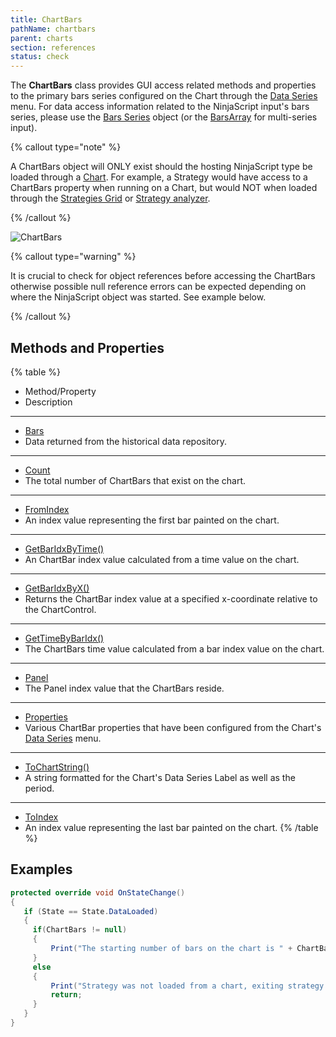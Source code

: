 ```yaml
---
title: ChartBars
pathName: chartbars
parent: charts
section: references
status: check
---
```


The **ChartBars** class provides GUI access related methods and properties to the primary bars series configured on the Chart through the [Data Series](working_with_price_data) menu. For data access information related to the NinjaScript input's bars series, please use the [Bars Series](bars) object (or the [BarsArray](barsarray) for multi-series input).

{% callout type="note" %}

A ChartBars object will ONLY exist should the hosting NinjaScript type be loaded through a [Chart](chart). For example, a Strategy would have access to a ChartBars property when running on a Chart, but would NOT when loaded through the [Strategies Grid](strategies_tab2) or [Strategy analyzer](strategy_analyzer).

{% /callout %}

![ChartBars](chartbars.png)

{% callout type="warning" %}

It is crucial to check for object references before accessing the ChartBars otherwise possible null reference errors can be expected depending on where the NinjaScript object was started. See example below.

{% /callout %}

## Methods and Properties

{% table %}

* Method/Property
* Description

---

* [Bars](chartbars_bars)
* Data returned from the historical data repository.

---

* [Count](chartbars_count)
* The total number of ChartBars that exist on the chart.

---

* [FromIndex](chartbars_fromindex)
* An index value representing the first bar painted on the chart.

---

* [GetBarIdxByTime()](chartbars_getbaridxbytime)
* An ChartBar index value calculated from a time value on the chart.

---

* [GetBarIdxByX()](chartbars_getbaridxbyx)
* Returns the ChartBar index value at a specified x-coordinate relative to the ChartControl.

---

* [GetTimeByBarIdx()](chartbars_gettimebybaridx)
* The ChartBars time value calculated from a bar index value on the chart.

---

* [Panel](chartbars_panel)
* The Panel index value that the ChartBars reside.

---

* [Properties](chartbars_properties)
* Various ChartBar properties that have been configured from the Chart's [Data Series](working_with_price_data) menu.

---

* [ToChartString()](chartbars_tochartstring)
* A string formatted for the Chart's Data Series Label as well as the period.

---

* [ToIndex](chartbars_toindex)
* An index value representing the last bar painted on the chart.
{% /table %}

## Examples

```csharp
protected override void OnStateChange()
{         
   if (State == State.DataLoaded)
   {
     if(ChartBars != null)
     {
         Print("The starting number of bars on the chart is " + ChartBars.Bars.Count);
     }
     else 
     {
         Print("Strategy was not loaded from a chart, exiting strategy...");
         return;
     }
   }
}
```
